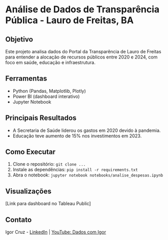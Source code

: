 
# Análise de Dados de Transparência Pública - Lauro de Freitas, BA

## Objetivo
Este projeto analisa dados do Portal da Transparência de Lauro de Freitas para entender a alocação de recursos públicos entre 2020 e 2024, com foco em saúde, educação e infraestrutura.

## Ferramentas
- Python (Pandas, Matplotlib, Plotly)
- Power BI (dashboard interativo)
- Jupyter Notebook

## Principais Resultados
- A Secretaria de Saúde liderou os gastos em 2020 devido à pandemia.
- Educação teve aumento de 15% nos investimentos em 2023.

## Como Executar
1. Clone o repositório: `git clone ...`
2. Instale as dependências: `pip install -r requirements.txt`
3. Abra o notebook: `jupyter notebook notebooks/analise_despesas.ipynb`

## Visualizações
[Link para dashboard no Tableau Public]

## Contato
Igor Cruz - [LinkedIn](link) | [YouTube: Dados com Igor](link)
